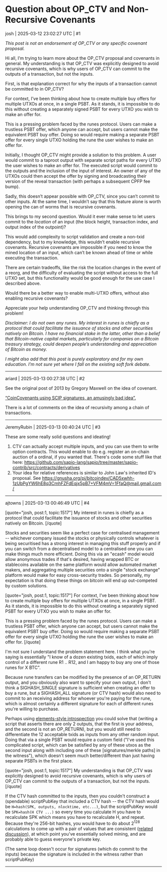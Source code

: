 # Question about OP_CTV and Non-Recursive Covenants

josh | 2025-03-12 23:02:27 UTC | #1

*This post is not an endorsement of OP_CTV or any specific covenant proposal.*

Hi all, I’m trying to learn more about the OP_CTV proposal and covenants in general. My understanding is that OP_CTV was explicitly designed to avoid recursive covenants, which is why users of OP_CTV can commit to the outputs of a transaction, but not the inputs.

First, is that explanation correct for why the inputs of a transaction cannot be committed to in OP_CTV?

For context, I’ve been thinking about how to create multiple buy offers for multiple UTXOs at once, in a single PSBT. As it stands, it is impossible to do this without creating a separately signed PSBT for every UTXO you wish to make an offer for.

This is a pressing problem faced by the runes protocol. Users can make a trustless PSBT offer, which anyone can accept, but users cannot make the equivalent PSBT buy offer. Doing so would require making a separate PSBT offer for every single UTXO holding the rune the user wishes to make an offer for.

Initially, I thought OP_CTV might provide a solution to this problem. A user would commit to a taproot output with separate script paths for every UTXO the user wishes to make an offer for. The executed script would commit to the outputs and the inclusion of the input of interest. An owner of any of the UTXOs could then accept the offer by signing and broadcasting their version of the reveal transaction (with perhaps a subsequent CPFP fee bump).

Sadly, this doesn’t appear possible with OP_CTV, since you can’t commit to other inputs. At the same time, I wouldn’t say that this feature alone is worth opening the can of worms that is recursive covenants.

This brings to my second question. Would it ever make sense to let users commit to the *location* of an input (the block height, transaction index, and output index of the outpoint)?

This would add complexity to script validation and create a non-txid dependency, but to my knowledge, this wouldn’t enable recursive covenants. Recursive covenants are impossible if you need to know the mined location of an input, which can’t be known ahead of time or while executing the transaction.

There are certain tradeoffs, like the risk the location changes in the event of a reorg, and the difficulty of evaluating the script without access to the full UTXO set, but this functionality would be good enough for the use case I described above.

Would there be a better way to enable multi-UTXO offers, without also enabling recursive covenants?

Appreciate your help understanding OP_CTV and thinking through this problem!

*Disclaimer: I do not own any runes. My interest in runes is chiefly as a protocol that could facilitate the issuance of stocks and other securities natively on Bitcoin. I have no financial stake in the latter, other than a belief that Bitcoin-native capital markets, particularly for companies on a Bitcoin treasury strategy, could deepen people’s understanding and appreciation of Bitcoin as money.*

 *I might also add that this post is purely exploratory and for my own education. I’m not sure yet where I fall on the existing soft fork debate.*

-------------------------

ariard | 2025-03-13 00:27:38 UTC | #2

See the original post of 2013 by Gregory Maxwell on the idea of covenant.

[“CoinCovenants using SCIP signatures, an amusingly bad idea”.](https://bitcointalk.org/index.php?topic=278122.0)

There is a lot of comments on the idea of recursivity among a chain of transactions.

-------------------------

JeremyRubin | 2025-03-13 00:40:24 UTC | #3

These are some really solid questions and ideating!


1. CTV can actually accept multiple inputs, and you can use them to write option contracts. This would enable to do e.g. register an on-chain auction of a ordinal, if you wanted that. There's code some stuff like that here: https://github.com/sapio-lang/sapio/tree/master/sapio-contrib/src/contracts/derivatives
2. Your idea for relative references is similar to John Law's inherited ID's proposal. See https://gnusha.org/pi/bitcoindev/CAD5xwhh-1zUbPgYW6hE8q3CmhFZFdEqjx5pB7+VFM4mV=1FfaQ@mail.gmail.com/

-------------------------

ajtowns | 2025-03-13 00:46:49 UTC | #4

[quote="josh, post:1, topic:1517"]
My interest in runes is chiefly as a protocol that could facilitate the issuance of stocks and other securities natively on Bitcoin.
[/quote]

Stocks and securities seem like a perfect case for centralised management -- whichever company issued the stocks or physically controls whatever is being securitised has a strong interest in managing this stuff properly and if you can switch from a decentralised model to a centralised one you can make things much more efficient. Doing this via an "ecash" model would allow anonymous trades if that's desired, having wrapped BTC or stablecoins available on the same platform would allow automated market makers, and aggregating multiple securities onto a single "stock exchange" platform would make for easy cross-security trades. So personally, my expectation is that doing these things on bitcoin will end up out-competed by custom solutions.

[quote="josh, post:1, topic:1517"]
For context, I’ve been thinking about how to create multiple buy offers for multiple UTXOs at once, in a single PSBT. As it stands, it is impossible to do this without creating a separately signed PSBT for every UTXO you wish to make an offer for.

This is a pressing problem faced by the runes protocol. Users can make a trustless PSBT offer, which anyone can accept, but users cannot make the equivalent PSBT buy offer. Doing so would require making a separate PSBT offer for every single UTXO holding the rune the user wishes to make an offer for.
[/quote]

I'm not sure I understand the problem statement here. I think what you're saying is essentially "I know of a dozen existing txids, each of which imply control of a different rune R1 .. R12, and I am happy to buy any one of those runes for X BTC".

Because rune transfers can be modified by the presence of an OP_RETURN output, and you obviously also want to specify your own output, I don't think a SIGHASH_SINGLE signature is sufficient when creating an offer to buy a rune, but a SIGHASH_ALL signature (or CTV hash) would also need to commit to an receiving address for whoever you're paying for the rune, which is almost certainly a different signature for each of different runes you're willing to purchase.

Perhaps using [elements-style introspection](https://github.com/ElementsProject/elements/blob/abbc17048a320910e68e347fa3ebbea770539cda/doc/tapscript_opcodes.md) you could solve that (writing a script that asserts there are only 2 outputs, that the first is your address, and the second is not an OP_RETURN), but you would still need to differentiate the 12 acceptable txids as inputs from any other random input. Doing that via a single PSBT would require a custom field ("I've used this complicated script, which can be satisfied by any of these utxos as the second input along with including one of these [signatures/merkle paths] in the witness"), which doesn't seem much better/different than just having separate PSBTs in the first place.

[quote="josh, post:1, topic:1517"]
My understanding is that OP_CTV was explicitly designed to avoid recursive covenants, which is why users of OP_CTV can commit to the outputs of a transaction, but not the inputs.
[/quote]

If the CTV hash committed to the inputs, then you couldn't construct a (spendable) scriptPubKey that included a CTV hash -- the CTV hash would be `H=hash(SPK, outputs, nlocktime, etc...)`, but the scriptPubKey would be `SPK=hash(H CTV ...)` so every time you calculate H you have to recalculate SPK which means you have to recalculate H, and repeat. Because they're 256-bit hashes, you would have to do about $2^{128}$ calculations to come up with a pair of values that are consistent ([related discussion](https://gnusha.org/pi/bitcoindev/20160108153329.GA15731@sapphire.erisian.com.au/)), at which point you've essentially solved mining, and are probably able to guess everyone's private key.

(The same loop doesn't occur for signatures (which do commit to the inputs) because the signature is included in the witness rather than scriptPubKey)

-------------------------

